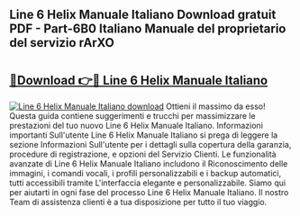 ## Line 6 Helix Manuale Italiano Download gratuit PDF - Part-6B0 Italiano Manuale del proprietario del servizio rArXO

# <h2><a href="http://df9rzt.blite.top/?on=Line+6+Helix+Manuale+Italiano">🔗Download 👉🔴 Line 6 Helix Manuale Italiano</a></h2>

[![Line 6 Helix Manuale Italiano download](https://i.imgur.com/lujVjoI.png)](http://df9rzt.blite.top/?on=Line+6+Helix+Manuale+Italiano)
Ottieni il massimo da esso! Questa guida contiene suggerimenti e trucchi per massimizzare le prestazioni del tuo nuovo Line 6 Helix Manuale Italiano. Informazioni importanti Sull'utente Line 6 Helix Manuale Italiano si prega di leggere la sezione Informazioni Sull'utente per i dettagli sulla copertura della garanzia, procedure di registrazione, e opzioni del Servizio Clienti. Le funzionalità avanzate di Line 6 Helix Manuale Italiano includono il Riconoscimento delle immagini, i comandi vocali, i profili personalizzabili e i backup automatici, tutti accessibili tramite L'interfaccia elegante e personalizzabile. Siamo qui per aiutarti in ogni fase del processo Line 6 Helix Manuale Italiano. Il nostro Team di assistenza clienti è a tua disposizione per tutto il tuo viaggio.
